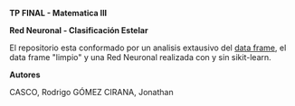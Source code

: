 **TP FINAL - Matematica III**

**Red Neuronal - Clasificación Estelar**

El repositorio esta conformado por un analisis extausivo del [data frame](https://www.kaggle.com/datasets/fedesoriano/stellar-classification-dataset-sdss17), el data frame "limpio" y una Red Neuronal realizada con y sin sikit-learn.

**Autores**

CASCO, Rodrigo
GÓMEZ CIRANA, Jonathan
